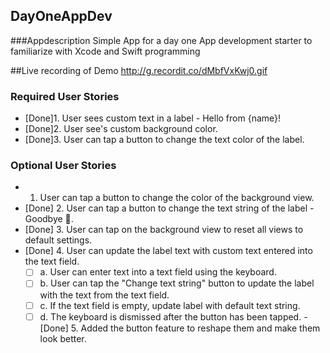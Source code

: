 ## DayOneAppDev

###Appdescription
Simple App for a day one App development starter to familiarize
with Xcode and Swift programming

##Live recording of Demo
http://g.recordit.co/dMbfVxKwj0.gif

### Required User Stories
-  [Done]1. User sees custom text in a label - Hello from {name}!
-  [Done]2. User see's custom background color.
-  [Done]3. User can tap a button to change the text color of the label.

### Optional User Stories
-  1. User can tap a button to change the color of the background view.
- [Done] 2. User can tap a button to change the text string of the label - Goodbye 👋.
- [Done] 3. User can tap on the background view to reset all views to default settings.
- [Done] 4. User can update the label text with custom text entered into the text field.
   - [ ] a. User can enter text into a text field using the keyboard.
   - [ ] b. User can tap the "Change text string" button to update the label with the text from the text field.
   - [ ] c. If the text field is empty, update label with default text string.
   - [ ] d. The keyboard is dismissed after the button has been tapped.
-[Done] 5. Added the button feature to reshape them and make them look better.
